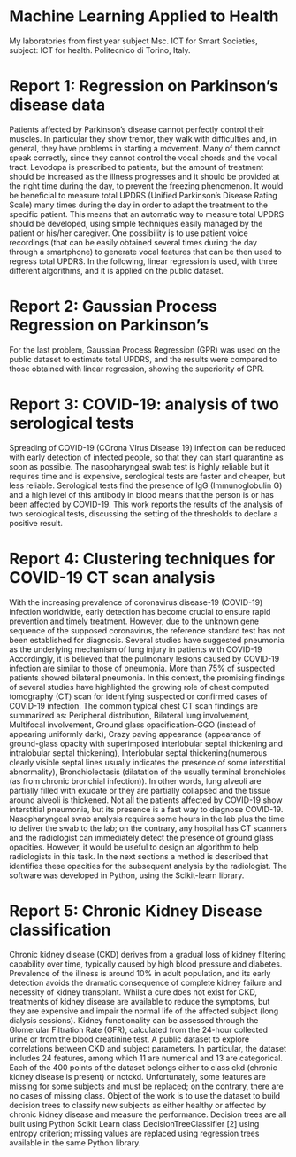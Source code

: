 # Machine Learning Applied to Health
My laboratories from first year subject Msc. ICT for Smart Societies, subject: ICT for health. Politecnico di Torino, Italy.

# Report 1: Regression on Parkinson’s disease data
Patients affected by Parkinson’s disease cannot perfectly control their muscles. In particular
they show tremor, they walk with difficulties and, in general, they have problems in starting
a movement. Many of them cannot speak correctly, since they cannot control the vocal
chords and the vocal tract.
Levodopa is prescribed to patients, but the amount of treatment should be increased
as the illness progresses and it should be provided at the right time during the day, to
prevent the freezing phenomenon. It would be beneficial to measure total UPDRS (Unified
Parkinson’s Disease Rating Scale) many times during the day in order to adapt the treatment
to the specific patient. This means that an automatic way to measure total UPDRS should
be developed, using simple techniques easily managed by the patient or his/her caregiver.
One possibility is to use patient voice recordings (that can be easily obtained several
times during the day through a smartphone) to generate vocal features that can be then
used to regress total UPDRS.
In the following, linear regression is used, with three different algorithms, and it is applied
on the public dataset.
# Report 2: Gaussian Process Regression on Parkinson’s
For the last problem, Gaussian Process Regression (GPR) was used on the public dataset to estimate total
UPDRS, and the results were compared to those obtained with linear regression, showing
the superiority of GPR.
# Report 3: COVID-19: analysis of two serological tests
Spreading of COVID-19 (COrona VIrus Disease 19) infection can be reduced with early
detection of infected people, so that they can start quarantine as soon as possible. The
nasopharyngeal swab test is highly reliable but it requires time and is expensive, serological
tests are faster and cheaper, but less reliable. Serological tests find the presence of IgG
(Immunoglobulin G) and a high level of this antibody in blood means that the person is or
has been affected by COVID-19.
This work reports the results of the analysis of two serological tests, discussing the setting
of the thresholds to declare a positive result.
# Report 4: Clustering techniques for COVID-19 CT scan analysis
With the increasing prevalence of coronavirus disease-19 (COVID-19) infection worldwide,
early detection has become crucial to ensure rapid prevention and timely treatment. However, due to the unknown gene sequence of the supposed coronavirus, the reference standard
test has not been established for diagnosis. Several studies have suggested pneumonia as the
underlying mechanism of lung injury in patients with COVID-19 Accordingly, it is believed
that the pulmonary lesions caused by COVID-19 infection are similar to those of pneumonia. More than 75% of suspected patients showed bilateral pneumonia. In this context, the
promising findings of several studies have highlighted the growing role of chest computed
tomography (CT) scan for identifying suspected or confirmed cases of COVID-19 infection.
The common typical chest CT scan findings are summarized as: Peripheral distribution,
Bilateral lung involvement, Multifocal involvement, Ground glass opacification-GGO (instead of appearing uniformly dark), Crazy paving appearance (appearance of ground-glass
opacity with superimposed interlobular septal thickening and intralobular septal thickening),
Interlobular septal thickening(numerous clearly visible septal lines usually indicates the presence of some interstitial abnormality), Bronchiolectasis (dilatation of the usually terminal
bronchioles (as from chronic bronchial infection)). In other words, lung alveoli are partially
filled with exudate or they are partially collapsed and the tissue around alveoli is thickened.
Not all the patients affected by COVID-19 show interstitial pneumonia, but its presence
is a fast way to diagnose COVID-19. Nasopharyngeal swab analysis requires some hours in
the lab plus the time to deliver the swab to the lab; on the contrary, any hospital has CT
scanners and the radiologist can immediately detect the presence of ground glass opacities.
However, it would be useful to design an algorithm to help radiologists in this task. In the
next sections a method is described that identifies these opacities for the subsequent analysis
by the radiologist. The software was developed in Python, using the Scikit-learn library.
# Report 5: Chronic Kidney Disease classification
Chronic kidney disease (CKD) derives from a gradual loss of kidney filtering capability over
time, typically caused by high blood pressure and diabetes. Prevalence of the illness is
around 10% in adult population, and its early detection avoids the dramatic consequence of
complete kidney failure and necessity of kidney transplant.
Whilst a cure does not exist for CKD, treatments of kidney disease are available to reduce
the symptoms, but they are expensive and impair the normal life of the affected subject (long
dialysis sessions).
Kidney functionality can be assessed through the Glomerular Filtration Rate (GFR),
calculated from the 24-hour collected urine or from the blood creatinine test.
A public dataset to explore correlations between CKD and subject parameters. In particular, the dataset includes 24 features, among which 11 are
numerical and 13 are categorical. Each of the 400 points of the dataset belongs either to
class ckd (chronic kidney disease is present) or notckd. Unfortunately, some features are
missing for some subjects and must be replaced; on the contrary, there are no
cases of missing class.
Object of the work is to use the dataset to build decision trees to classify new subjects as
either healthy or affected by chronic kidney disease and measure the performance. Decision
trees are all built using Python Scikit Learn class DecisionTreeClassifier [2] using entropy
criterion; missing values are replaced using regression trees available in the same Python
library.
